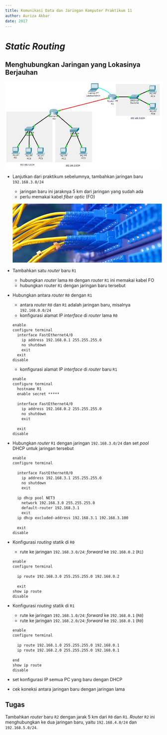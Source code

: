 ```yaml
---
title: Komunikasi Data dan Jaringan Komputer Praktikum 11
author: Auriza Akbar
date: 2017
---
```


# *Static Routing*

## Menghubungkan Jaringan yang Lokasinya Berjauhan

![*Router* untuk menghubungkan jaringan dengan lokasi yang berjauhan](etc/11/static.png)

- Lanjutkan dari praktikum sebelumnya, tambahkan jaringan baru `192.168.3.0/24`
    - jaringan baru ini jaraknya 5 km dari jaringan yang sudah ada
    - perlu memakai kabel *fiber optic* (FO)

    ![Kabel *fiber optic single-mode*](etc/11/fo.jpg)

- Tambahkan satu *router* baru `R1`
    - hubungkan *router* lama `R0` dengan *router* `R1` ini memakai kabel FO
    - hubungkan router `R1` dengan jaringan baru tersebut

- Hubungkan antara *router* `R0` dengan `R1`
    - antara *router* `R0` dan `R1` adalah jaringan baru, misalnya `192.168.0.0/24`
    - konfigurasi alamat IP *interface* di *router* lama `R0`

    ```
    enable
    configure terminal
      interface FastEthernet4/0
        ip address 192.168.0.1 255.255.255.0
        no shutdown
        exit
      exit
    disable
    ```

    - konfigurasi alamat IP *interface* di *router* baru `R1`

    ```
    enable
    configure terminal
      hostname R1
      enable secret *****

      interface FastEthernet4/0
        ip address 192.168.0.2 255.255.255.0
        no shutdown
        exit

      exit
    disable
    ```
- Hubungkan *router* `R1` dengan jaringan `192.168.3.0/24` dan set *pool* DHCP untuk jaringan tersebut

    ```
    enable
    configure terminal

      interface FastEthernet0/0
        ip address 192.168.3.1 255.255.255.0
        no shutdown
        exit

      ip dhcp pool NET3
        network 192.168.3.0 255.255.255.0
        default-router 192.168.3.1
        exit
      ip dhcp excluded-address 192.168.3.1 192.168.3.100

      exit
    disable
    ```

- Konfigurasi *routing* statik di `R0`
    - rute ke jaringan `192.168.3.0/24`: *forward* ke `192.168.0.2` (`R1`)

    ```
    enable
    configure terminal

      ip route 192.168.3.0 255.255.255.0 192.168.0.2

      exit
    show ip route
    disable
    ```

- Konfigurasi *routing* statik di `R1`
    - rute ke jaringan `192.168.1.0/24`: *forward* ke `192.168.0.1` (`R0`)
    - rute ke jaringan `192.168.2.0/24`: *forward* ke `192.168.0.1` (`R0`)

    ```
    enable
    configure terminal

      ip route 192.168.1.0 255.255.255.0 192.168.0.1
      ip route 192.168.2.0 255.255.255.0 192.168.0.1

    end
    show ip route
    disable
    ```

- set konfigurasi IP semua PC yang baru dengan DHCP
- cek koneksi antara jaringan baru dengan jaringan lama


## Tugas

Tambahkan *router* baru `R2` dengan jarak 5 km dari `R0` dan `R1`.
*Router* `R2` ini menghubungkan ke dua jaringan baru, yaitu `192.168.4.0/24` dan `192.168.5.0/24`.
